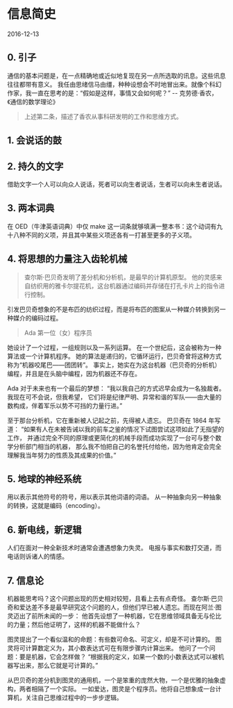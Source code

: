 # 信息简史
2016-12-13


## 0. 引子
通信的基本问题是，在一点精确地或近似地复现在另一点所选取的讯息。这些讯息往往都带有意义。
我任由思绪信马由缰，种种设想会不时地冒出来。就像个科幻作家，我一直在思考的是：“假如是这样，事情又会如何呢？”
    -- 克劳德·香农，《通信的数学理论》

> 上述第二条，描述了香农从事科研发明的工作和思维方式。


## 1. 会说话的鼓


## 2. 持久的文字
借助文字一个人可以向众人说话，死者可以向生者说话，生者可以向未生者说话。


## 3. 两本词典
在 OED（牛津英语词典）中仅 make 这一词条就够填满一整本书：这个动词有九十八种不同的义项，并且其中某些义项还各有一打甚至更多的子义项。


## 4. 将思想的力量注入齿轮机械
> 查尔斯·巴贝奇发明了差分机和分析机，是最早的计算机原型。
> 他的灵感来自纺织用的雅卡尔提花机，这台机器通过编码并存储在打孔卡片上的指令进行控制。

引发巴贝奇想象的不是布匹的纺织过程，而是将布匹的图案从一种媒介转换到另一种媒介的编码过程。

> Ada 第一位（女）程序员

她设计了一个过程，一组规则以及一系列运算。
在一个世纪后，这会被称为一种算法或一个计算机程序。
她的算法是递归的，它循环运行，巴贝奇曾将这种方式称为“机器咬尾巴——团团转”。
事实上，她实在为这台机器（巴贝奇的分析机）编程，并且是在头脑中编程，因为机器还不存在。

Ada 对于未来也有一个最后的梦想：
“我以我自己的方式迟早会成为一名独裁者。我现在可不会说，但我希望，
它们将是纪律严明、异常和谐的军队——由大量的数构成，伴着军乐以势不可挡的力量行进。”

至于那台分析机，它在重新被人记起之前，先得被人遗忘。
巴贝奇在 1864 年写道：
“如果有人在未被告诫以我的前车之鉴的情况下试图尝试这项如此了无指望的工作，
并通过完全不同的原理或更简化的机械手段而成功实现了一台可与整个数学分析部门相当的机器，
那么我不怕把自己的名誉托付给他，因为他肯定会完全理解我当年努力的性质及其成果的价值。”


## 5. 地球的神经系统
用以表示其他符号的符号，用以表示其他词语的词语。
从一种抽象向另一种抽象的转换，这就是编码（encoding）。


## 6. 新电线，新逻辑
人们在面对一种全新技术时通常会遭遇想象力失灵。
电报与事实和数打交道，而电话则诉诸人的情感。


## 7. 信息论
机器能思考吗？这个问题出现的历史相对较短，且看上去有点奇怪。
查尔斯·巴贝奇和爱达差不多是最早研究这个问题的人，但他们早已被人遗忘。而现在阿兰·图灵迈出了前所未闻的一步：
他首先设想了一种机器，它在思维领域具备无与伦比的力量；然后他证明了，这样的机器不能做什么？

图灵提出了一个看似温和的命题：有些数可命名、可定义，却是不可计算的。
图灵将可计算数定义为，其小数表达式可在有限步骤内计算出来。
他问了一个问题：要是机器，它会怎样做？
“根据我的定义，如果一个数的小数表达式可以被机器写出来，那么它就是可计算的。”

从巴贝奇的差分机到图灵的通用机，一个是笨重的庞然大物，一个是优雅的抽象虚构，两者相隔了一个实际。
一如爱达，图灵是个程序员。他将自己想象成一台计算机，关注自己思维过程中的一步步逻辑。
